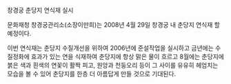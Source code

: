 창경궁 춘당지 연식재 실시

문화재청 창경궁관리소(소장이만희)는 2008년 4월 29일 창경궁 내 춘당지 연식재 할 예정이다.

이번 연식재는 춘당지 수질개선을 위하여 2006년에 준설작업을 실시하고 금년에는 수질정화에 효과가 있는 연을 식재하여 춘당지에 항상 맑은 물이 흐르고 8월에는 춘당지에 붉은 색과 흰색의 연꽃이 활짝 피고, 원앙과 천둥오리 등이 그 사이를 유유히 헤엄치는 모습을 볼 수 있어 춘당지를 한층 더 아름답게 만들 것으로 기대된다.